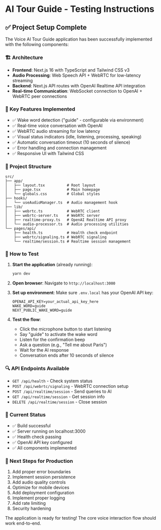 # AI Tour Guide - Testing Instructions

## ✅ Project Setup Complete

The Voice AI Tour Guide application has been successfully implemented with the following components:

### 🏗️ Architecture

- **Frontend**: Next.js 16 with TypeScript and Tailwind CSS v3
- **Audio Processing**: Web Speech API + WebRTC for low-latency streaming
- **Backend**: Next.js API routes with OpenAI Realtime API integration
- **Real-time Communication**: WebSocket connection to OpenAI + WebRTC peer connections

### 🔧 Key Features Implemented

- ✅ Wake word detection ("guide" - configurable via environment)
- ✅ Real-time voice conversation with OpenAI
- ✅ WebRTC audio streaming for low latency
- ✅ Visual status indicators (idle, listening, processing, speaking)
- ✅ Automatic conversation timeout (10 seconds of silence)
- ✅ Error handling and connection management
- ✅ Responsive UI with Tailwind CSS

### 📁 Project Structure

```
src/
├── app/
│   ├── layout.tsx          # Root layout
│   ├── page.tsx            # Main homepage
│   └── globals.css         # Global styles
├── hooks/
│   └── useAudioManager.ts  # Audio management hook
├── lib/
│   ├── webrtc.ts           # WebRTC client
│   ├── webrtc-server.ts    # WebRTC server
│   ├── realtime-proxy.ts   # OpenAI Realtime API proxy
│   └── audio-processor.ts  # Audio processing utilities
└── pages/api/
    ├── health.ts           # Health check endpoint
    ├── webrtc/signaling.ts # WebRTC signaling
    └── realtime/session.ts # Realtime session management
```

### 🚀 How to Test

1. **Start the application** (already running):

   ```bash
   yarn dev
   ```

2. **Open browser**: Navigate to `http://localhost:3000`

3. **Set up environment**: Make sure `.env.local` has your OpenAI API key:

   ```
   OPENAI_API_KEY=your_actual_api_key_here
   WAKE_WORD=guide
   NEXT_PUBLIC_WAKE_WORD=guide
   ```

4. **Test the flow**:
   - Click the microphone button to start listening
   - Say "guide" to activate the wake word
   - Listen for the confirmation beep
   - Ask a question (e.g., "Tell me about Paris")
   - Wait for the AI response
   - Conversation ends after 10 seconds of silence

### 🔍 API Endpoints Available

- `GET /api/health` - Check system status
- `POST /api/webrtc/signaling` - WebRTC connection setup
- `POST /api/realtime/session` - Send queries to AI
- `GET /api/realtime/session` - Get session info
- `DELETE /api/realtime/session` - Close session

### 🎯 Current Status

- ✅ Build successful
- ✅ Server running on localhost:3000
- ✅ Health check passing
- ✅ OpenAI API key configured
- ✅ All components implemented

### 🔧 Next Steps for Production

1. Add proper error boundaries
2. Implement session persistence
3. Add audio quality controls
4. Optimize for mobile devices
5. Add deployment configuration
6. Implement proper logging
7. Add rate limiting
8. Security hardening

The application is ready for testing! The core voice interaction flow should work end-to-end.
